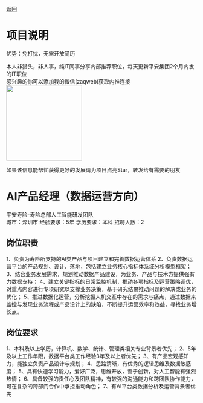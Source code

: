 [返回](../)

# 项目说明

优势：免打扰，无需开放简历

本人非猎头，非人事，纯IT同事分享内部推荐职位，每天更新平安集团2个月内发的IT职位  
感兴趣的你可以添加我的微信(zaqweb)获取内推连接  
<img src="https://github.com/zaqweb/PA-IT-JOBS/blob/master/WechatICode.jpeg"  height="200" width="200">

如果该信息能帮忙获得更好的发展请为项目点亮Star，转发给有需要的朋友

# AI产品经理（数据运营方向）
平安寿险-寿险总部人工智能研发团队  
城市：深圳市 经验要求：5年 学历要求：本科  招聘人数：2

## 岗位职责
1、负责为寿险所支持的AI类产品与项目建立和完善数据运营体系
2、负责数据运营平台的产品规划、设计、落地，包括建立业务核心指标体系域分析模型框架；
3、结合业务发展需求，规划推动数据产品建设，为业务、产品与技术方提供强有力数据支持；
4、建立关键指标的日常监控机制，推动各项指标及运营策略调优，对重点内容进行专项研究以支撑业务决策，基于研究结果推动问题的解决或业务的优化；
5、推进数据化运营，分析挖掘人机交互中存在的需求与痛点，通过数据来监控与发现业务流程或产品设计上的缺陷，不断提升运营效率和效益，寻找业务增长点。

## 岗位要求
1、本科及以上学历，计算机、数学、统计、管理类相关专业背景者优先； 
2、5年及以上工作年限，数据平台类工作经验3年及以上者优先；
3、有产品宏观感知力，能独立负责产品设计与规划；
4、思路清晰，有优秀的逻辑思维及数据敏感度；
5、具有快速学习能力，爱好广泛，思维开放，善于创新，对人工智能有强烈热情；
6、具备较强的责任心及团队精神，有较强的沟通能力和跨团队协作能力，可在复杂的跨部门合作中承担推动角色；
7、有AI平台类数据分析及运营背景者优先




